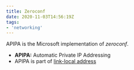```yaml
---
title: Zeroconf
date: 2020-11-03T14:56:19Z
tags:
- 'networking'
---
```


APIPA is the Microsoft implementation of *zeroconf*.

- **APIPA:** Automatic Private IP Addressing
- APIPA is part of [link-local address](20210610052130-link-local-address.md)